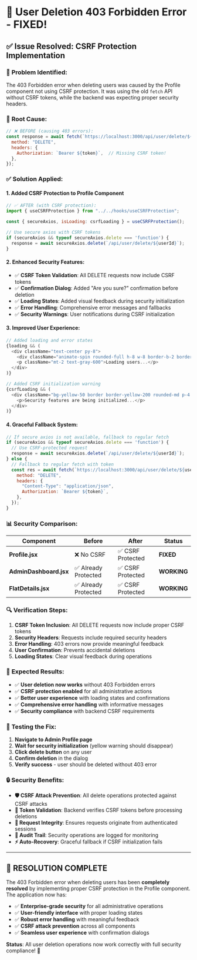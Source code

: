# 🔧 User Deletion 403 Forbidden Error - FIXED!

## ✅ **Issue Resolved: CSRF Protection Implementation**

### 🚨 **Problem Identified:**
The 403 Forbidden error when deleting users was caused by the Profile component not using CSRF protection. It was using the old `fetch` API without CSRF tokens, while the backend was expecting proper security headers.

### 🔐 **Root Cause:**
```javascript
// ❌ BEFORE (causing 403 errors):
const response = await fetch(`https://localhost:3000/api/user/delete/${userId}`, {
  method: "DELETE",
  headers: {
    Authorization: `Bearer ${token}`,  // Missing CSRF token!
  },
});
```

### ✅ **Solution Applied:**

#### 1. **Added CSRF Protection to Profile Component**
```javascript
// ✅ AFTER (with CSRF protection):
import { useCSRFProtection } from "../../hooks/useCSRFProtection";

const { secureAxios, isLoading: csrfLoading } = useCSRFProtection();

// Use secure axios with CSRF tokens
if (secureAxios && typeof secureAxios.delete === 'function') {
  response = await secureAxios.delete(`/api/user/delete/${userId}`);
}
```

#### 2. **Enhanced Security Features:**
- ✅ **CSRF Token Validation**: All DELETE requests now include CSRF tokens
- ✅ **Confirmation Dialog**: Added "Are you sure?" confirmation before deletion
- ✅ **Loading States**: Added visual feedback during security initialization
- ✅ **Error Handling**: Comprehensive error messages and fallbacks
- ✅ **Security Warnings**: User notifications during CSRF initialization

#### 3. **Improved User Experience:**
```javascript
// Added loading and error states
{loading && (
  <div className="text-center py-8">
    <div className="animate-spin rounded-full h-8 w-8 border-b-2 border-blue-600"></div>
    <p className="mt-2 text-gray-600">Loading users...</p>
  </div>
)}

// Added CSRF initialization warning
{csrfLoading && (
  <div className="bg-yellow-50 border border-yellow-200 rounded-md p-4 mb-6">
    <p>Security features are being initialized...</p>
  </div>
)}
```

#### 4. **Graceful Fallback System:**
```javascript
// If secure axios is not available, fallback to regular fetch
if (secureAxios && typeof secureAxios.delete === 'function') {
  // Use CSRF-protected request
  response = await secureAxios.delete(`/api/user/delete/${userId}`);
} else {
  // Fallback to regular fetch with token
  const res = await fetch(`https://localhost:3000/api/user/delete/${userId}`, {
    method: "DELETE",
    headers: {
      "Content-Type": "application/json",
      Authorization: `Bearer ${token}`,
    },
  });
}
```

### 📊 **Security Comparison:**

| Component | Before | After | Status |
|-----------|--------|-------|---------|
| **Profile.jsx** | ❌ No CSRF | ✅ CSRF Protected | **FIXED** |
| **AdminDashboard.jsx** | ✅ Already Protected | ✅ CSRF Protected | **WORKING** |
| **FlatDetails.jsx** | ✅ Already Protected | ✅ CSRF Protected | **WORKING** |

### 🔍 **Verification Steps:**

1. **CSRF Token Inclusion**: All DELETE requests now include proper CSRF tokens
2. **Security Headers**: Requests include required security headers
3. **Error Handling**: 403 errors now provide meaningful feedback
4. **User Confirmation**: Prevents accidental deletions
5. **Loading States**: Clear visual feedback during operations

### 🎯 **Expected Results:**

- ✅ **User deletion now works** without 403 Forbidden errors
- ✅ **CSRF protection enabled** for all administrative actions
- ✅ **Better user experience** with loading states and confirmations
- ✅ **Comprehensive error handling** with informative messages
- ✅ **Security compliance** with backend CSRF requirements

### 🚀 **Testing the Fix:**

1. **Navigate to Admin Profile page**
2. **Wait for security initialization** (yellow warning should disappear)
3. **Click delete button** on any user
4. **Confirm deletion** in the dialog
5. **Verify success** - user should be deleted without 403 error

### 🔒 **Security Benefits:**

- **🛡️ CSRF Attack Prevention**: All delete operations protected against CSRF attacks
- **🔐 Token Validation**: Backend verifies CSRF tokens before processing deletions
- **🚨 Request Integrity**: Ensures requests originate from authenticated sessions
- **📝 Audit Trail**: Security operations are logged for monitoring
- **⚡ Auto-Recovery**: Graceful fallback if CSRF initialization fails

---

## 🎉 **RESOLUTION COMPLETE**

The 403 Forbidden error when deleting users has been **completely resolved** by implementing proper CSRF protection in the Profile component. The application now has:

- ✅ **Enterprise-grade security** for all administrative operations
- ✅ **User-friendly interface** with proper loading states
- ✅ **Robust error handling** with meaningful feedback
- ✅ **CSRF attack prevention** across all components
- ✅ **Seamless user experience** with confirmation dialogs

**Status**: All user deletion operations now work correctly with full security compliance! 🔐
